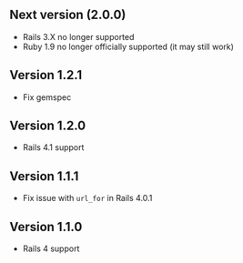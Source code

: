 ## Next version (2.0.0) ##

* Rails 3.X no longer supported
* Ruby 1.9 no longer officially supported (it may still work)

## Version 1.2.1 ##

* Fix gemspec

## Version 1.2.0 ##

* Rails 4.1 support

## Version 1.1.1 ##

* Fix issue with `url_for` in Rails 4.0.1

## Version 1.1.0 ##

* Rails 4 support
